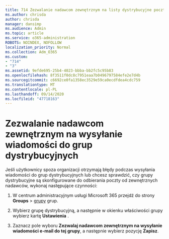 ```yaml
---
title: 714 Zezwalanie nadawcom zewnętrznym na listy dystrybucyjne poczty e-mail
ms.author: chrisda
author: chrisda
manager: dansimp
ms.audience: Admin
ms.topic: article
ms.service: o365-administration
ROBOTS: NOINDEX, NOFOLLOW
localization_priority: Normal
ms.collection: Adm_O365
ms.custom:
- "714"
- "3"
ms.assetid: 9efde695-25b4-4023-bbba-bb2fc5c95b83
ms.openlocfilehash: 8f3511f0dc8c7951eaa7b0496797584efe2e7d4b
ms.sourcegitcommit: c6692ce0fa1358ec3529e59ca0ecdfdea4cdc759
ms.translationtype: MT
ms.contentlocale: pl-PL
ms.lasthandoff: 09/14/2020
ms.locfileid: "47718163"
---
```

# <a name="allow-external-senders-to-send-messages-to-distribution-groups"></a>Zezwalanie nadawcom zewnętrznym na wysyłanie wiadomości do grup dystrybucyjnych

Jeśli użytkownicy spoza organizacji otrzymają błędy podczas wysyłania wiadomości do grup dystrybucyjnych lub chcesz sprawdzić, czy grupy dystrybucyjne są skonfigurowane do odbierania poczty od zewnętrznych nadawców, wykonaj następujące czynności:

1. W centrum administracyjnym usługi Microsoft 365 przejdź do strony **Groups**  >  [grupy](https://portal.office.com/adminportal/home#/groups) grup.  

2. Wybierz grupę dystrybucyjną, a następnie w okienku właściwości grupy wybierz kartę **Ustawienia** .

3. Zaznacz pole wyboru **Zezwalaj nadawcom zewnętrznym na wysyłanie wiadomości e-mail do tej grupy**, a następnie wybierz pozycję **Zapisz**.
